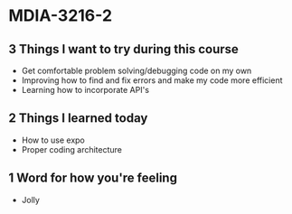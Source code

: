 # MDIA-3216-2

## 3 Things I want to try during this course
- Get comfortable problem solving/debugging code on my own
- Improving how to find and fix errors and make my code more efficient
- Learning how to incorporate API's

## 2 Things I learned today
- How to use expo
- Proper coding architecture 

## 1 Word for how you're feeling
- Jolly